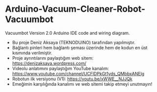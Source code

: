 # Arduino-Vacuum-Cleaner-Robot-Vacuumbot
Vacuumbot Version 2.0 Arduino IDE code and wiring diagram.

- Bu proje Deniz Aksaya (TEKNODUINO) tarafından yapılmıştır.
- Bağlantı pinleri hem bağlantı şeması üzerinde hem de kodun en üst kısmında verilmiştir.
- Proje ayrıntılarını paylaştığım web sitem: https://denizaksaya.wordpress.com/
- Videolu anlatımını paylaştığım YouTube kanalım: https://www.youtube.com/channel/UCFlDPkGt1yds_QMbbxANElg
- Robotun ilk versiyonu (V1): https://youtu.be/xWWE__NJJQk
- Emeğimin karşılığında kanalımı ve web sitemi takip etmeyi unutmayın!
